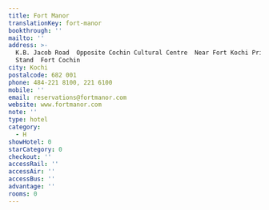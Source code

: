 ```yaml
---
title: Fort Manor
translationKey: fort-manor
bookthrough: ''
mailto: ''
address: >-
  K.B. Jacob Road  Opposite Cochin Cultural Centre  Near Fort Kochi Private Bus
  Stand  Fort Cochin
city: Kochi
postalcode: 682 001
phone: 484-221 8100, 221 6100
mobile: ''
email: reservations@fortmanor.com
website: www.fortmanor.com
note: ''
type: hotel
category:
  - H
showHotel: 0
starCategory: 0
checkout: ''
accessRail: ''
accessAir: ''
accessBus: ''
advantage: ''
rooms: 0
---
```

